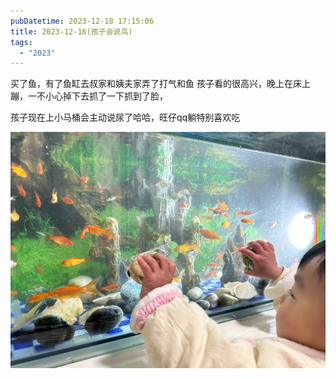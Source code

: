 ```yaml
---
pubDatetime: 2023-12-18 17:15:06
title: 2023-12-16(孩子会说鸟)
tags:
  - "2023"
---
```


买了鱼，有了鱼缸去叔家和姨夫家弄了打气和鱼
孩子看的很高兴，晚上在床上蹦，一不小心掉下去抓了一下抓到了脸，

孩子现在上小马桶会主动说尿了哈哈，旺仔qq躺特别喜欢吃

![](../../img/2023/2023-12-18.jpeg)
